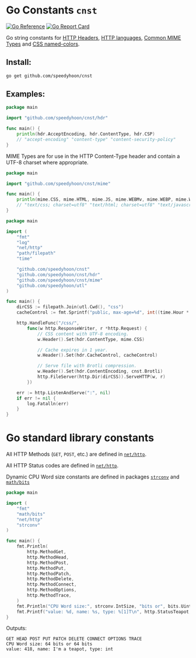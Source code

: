 # Go Constants `cnst`

[![Go Reference](https://pkg.go.dev/badge/github.com/speedyhoon/cnst.svg)](https://pkg.go.dev/github.com/speedyhoon/cnst)
[![Go Report Card](https://goreportcard.com/badge/github.com/speedyhoon/cnst)](https://goreportcard.com/report/github.com/speedyhoon/cnst)

Go string constants for [HTTP Headers](https://developer.mozilla.org/en-US/docs/Web/HTTP/Headers),
[HTTP languages](https://www.iana.org/assignments/language-subtag-registry/language-subtag-registry),
[Common MIME Types](https://developer.mozilla.org/en-US/docs/Web/HTTP/Basics_of_HTTP/MIME_types/Common_types)
and [CSS named-colors](https://developer.mozilla.org/en-US/docs/Web/CSS/named-color).

## Install:

```sh
go get github.com/speedyhoon/cnst
```

## Examples:

```go
package main

import "github.com/speedyhoon/cnst/hdr"

func main() {
	println(hdr.AcceptEncoding, hdr.ContentType, hdr.CSP)
	// "accept-encoding" "content-type" "content-security-policy"
}
```

MIME Types are for use in the HTTP Content-Type header and contain a UTF-8 charset where appropriate.

```go
package main

import "github.com/speedyhoon/cnst/mime"

func main() {
	println(mime.CSS, mime.HTML, mime.JS, mime.WEBMv, mime.WEBP, mime.WOFF2)
	// "text/css; charset=utf8" "text/html; charset=utf8" "text/javascript" "video/webm" "image/webp" "font/woff2"
}
```

```go
package main

import (
	"fmt"
	"log"
	"net/http"
	"path/filepath"
	"time"

	"github.com/speedyhoon/cnst"
	"github.com/speedyhoon/cnst/hdr"
	"github.com/speedyhoon/cnst/mime"
	"github.com/speedyhoon/utl"
)

func main() {
	dirCSS := filepath.Join(utl.Cwd(), "css")
	cacheControl := fmt.Sprintf("public, max-age=%d", int((time.Hour * 24 * 365).Seconds()))

	http.HandleFunc("/css/",
		func(w http.ResponseWriter, r *http.Request) {
			// CSS content with UTF-8 encoding.
			w.Header().Set(hdr.ContentType, mime.CSS)

			// Cache expires in 1 year.
			w.Header().Set(hdr.CacheControl, cacheControl)

			// Serve file with Brotli compression.
			w.Header().Set(hdr.ContentEncoding, cnst.Brotli)
			http.FileServer(http.Dir(dirCSS)).ServeHTTP(w, r)
		})

	err := http.ListenAndServe(":", nil)
	if err != nil {
		log.Fatalln(err)
	}
}
```

# Go standard library constants

All HTTP Methods (`GET`, `POST`, etc.) are defined in [`net/http`](https://golang.org/src/net/http/method.go).

All HTTP Status codes are defined in [`net/http`](https://golang.org/src/net/http/status.go).

Dynamic CPU Word size constants are defined in packages [`strconv`](https://golang.org/src/strconv/atoi.go)
and [`math/bits`](https://golang.org/src/math/bits/bits.go)

```go
package main

import (
	"fmt"
	"math/bits"
	"net/http"
	"strconv"
)

func main() {
	fmt.Println(
		http.MethodGet,
		http.MethodHead,
		http.MethodPost,
		http.MethodPut,
		http.MethodPatch,
		http.MethodDelete,
		http.MethodConnect,
		http.MethodOptions,
		http.MethodTrace,
	)
	fmt.Println("CPU Word size:", strconv.IntSize, "bits or", bits.UintSize, "bits")
	fmt.Printf("value: %d, name: %s, type: %[1]T\n", http.StatusTeapot, http.StatusText(http.StatusTeapot))
}
```
Outputs:
```
GET HEAD POST PUT PATCH DELETE CONNECT OPTIONS TRACE
CPU Word size: 64 bits or 64 bits
value: 418, name: I'm a teapot, type: int
```

